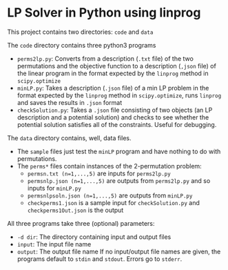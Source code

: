 # LP Solver in Python using linprog
This project contains two directories: `code` and `data`

The `code` directory contains three python3 programs
- `perms2lp.py`: Converts from a description (`.txt`  file) of the two permutations and the objective function to a description (`,json` file) of the linear program in the format expected by the `linprog` method in `scipy.optimize`
- `minLP.py`: Takes a description (`.json` file) of a min LP problem in the format expected by the `linprog` method in `scipy.optimize`, runs `linprog` and saves the results in `.json` format
- `checkSolution.py`: Takes a `.json` file consisting of two objects (an LP description and a potential solution) and checks to see whether the potential solution satisfies all of the constraints. Useful for debugging.

The `data` directory contains, well, data files.
- The `sample` files just test the `minLP` program and have nothing to do with permutations.
- The `perms*` files contain instances of the 2-permutation problem:
    - `permsn.txt (n=1,...,5)` are inputs for `perms2lp.py`
    - `permsnlp.json (n=1,...,5)` are outputs from `perms2lp.py` and so inputs for `minLP.py`
    - `permsnlpsoln.json (n=1,...,5)` are outputs from `minLP.py`
    - `checkperms1.json` is a sample input for `checkSolution.py` and `checkperms1Out.json` is the output

All three programs take three (optional) parameters:
- `-d dir`: The directory containing input and output files
- `input`: The input file name
- `output`: The output file name
If no input/output file names are given, the programs default to `stdin` and `stdout`. Errors go to `stderr`.
